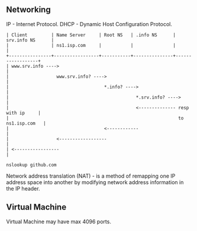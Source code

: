 Networking
-

IP - Internet Protocol.
DHCP - Dynamic Host Configuration Protocol.

````
| Client         | Name Server     | Root NS   | .info NS      | srv.info NS      |
|                | ns1.isp.com     |           |               |                  |
+----------------+-----------------+-----------+---------------+------------------+
| www.srv.info ---->                                                              |
|                  www.srv.info? ---->                                            |
|                                    *.info? ---->                                |
|                                                *.srv.info? ---->                |
|                                                <-------------- resp with ip     |
|                                                                to ns1.isp.com   |
|                                    <------------                                |
|                  <------------------                                            |
| <-----------------                                                              |
````

````
nslookup github.com
````

Network address translation (NAT) - is a method of remapping one IP address space into another
by modifying network address information in the IP header.

## Virtual Machine

Virtual Machine may have max 4096 ports.
